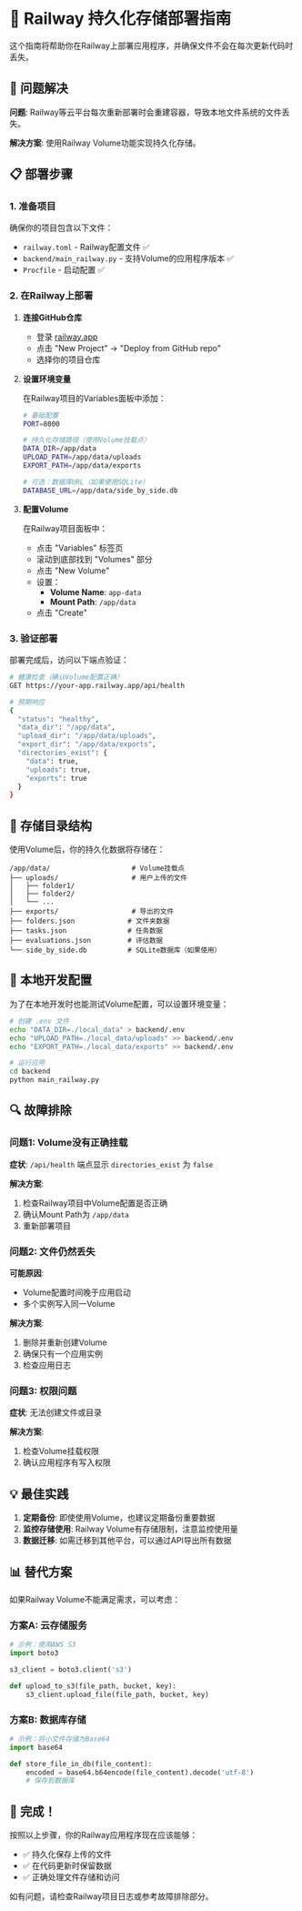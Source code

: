 # 🚀 Railway 持久化存储部署指南

这个指南将帮助你在Railway上部署应用程序，并确保文件不会在每次更新代码时丢失。

## 🎯 问题解决

**问题**: Railway等云平台每次重新部署时会重建容器，导致本地文件系统的文件丢失。

**解决方案**: 使用Railway Volume功能实现持久化存储。

## 📋 部署步骤

### 1. 准备项目

确保你的项目包含以下文件：
- `railway.toml` - Railway配置文件 ✅
- `backend/main_railway.py` - 支持Volume的应用程序版本 ✅
- `Procfile` - 启动配置 ✅

### 2. 在Railway上部署

1. **连接GitHub仓库**
   - 登录 [railway.app](https://railway.app)
   - 点击 "New Project" → "Deploy from GitHub repo"
   - 选择你的项目仓库

2. **设置环境变量**
   
   在Railway项目的Variables面板中添加：
   
   ```bash
   # 基础配置
   PORT=8000
   
   # 持久化存储路径（使用Volume挂载点）
   DATA_DIR=/app/data
   UPLOAD_PATH=/app/data/uploads
   EXPORT_PATH=/app/data/exports
   
   # 可选：数据库URL（如果使用SQLite）
   DATABASE_URL=/app/data/side_by_side.db
   ```

3. **配置Volume**
   
   在Railway项目面板中：
   - 点击 "Variables" 标签页
   - 滚动到底部找到 "Volumes" 部分
   - 点击 "New Volume"
   - 设置：
     - **Volume Name**: `app-data`
     - **Mount Path**: `/app/data`
   - 点击 "Create"

### 3. 验证部署

部署完成后，访问以下端点验证：

```bash
# 健康检查（确认Volume配置正确）
GET https://your-app.railway.app/api/health

# 预期响应
{
  "status": "healthy",
  "data_dir": "/app/data",
  "upload_dir": "/app/data/uploads",
  "export_dir": "/app/data/exports",
  "directories_exist": {
    "data": true,
    "uploads": true,
    "exports": true
  }
}
```

## 📁 存储目录结构

使用Volume后，你的持久化数据将存储在：

```
/app/data/                    # Volume挂载点
├── uploads/                  # 用户上传的文件
│   ├── folder1/
│   ├── folder2/
│   └── ...
├── exports/                  # 导出的文件
├── folders.json             # 文件夹数据
├── tasks.json               # 任务数据
├── evaluations.json         # 评估数据
└── side_by_side.db          # SQLite数据库（如果使用）
```

## 🔧 本地开发配置

为了在本地开发时也能测试Volume配置，可以设置环境变量：

```bash
# 创建 .env 文件
echo "DATA_DIR=./local_data" > backend/.env
echo "UPLOAD_PATH=./local_data/uploads" >> backend/.env
echo "EXPORT_PATH=./local_data/exports" >> backend/.env

# 运行应用
cd backend
python main_railway.py
```

## 🔍 故障排除

### 问题1: Volume没有正确挂载

**症状**: `/api/health` 端点显示 `directories_exist` 为 `false`

**解决方案**:
1. 检查Railway项目中Volume配置是否正确
2. 确认Mount Path为 `/app/data`
3. 重新部署项目

### 问题2: 文件仍然丢失

**可能原因**:
- Volume配置时间晚于应用启动
- 多个实例写入同一Volume

**解决方案**:
1. 删除并重新创建Volume
2. 确保只有一个应用实例
3. 检查应用日志

### 问题3: 权限问题

**症状**: 无法创建文件或目录

**解决方案**:
1. 检查Volume挂载权限
2. 确认应用程序有写入权限

## 💡 最佳实践

1. **定期备份**: 即使使用Volume，也建议定期备份重要数据
2. **监控存储使用**: Railway Volume有存储限制，注意监控使用量
3. **数据迁移**: 如需迁移到其他平台，可以通过API导出所有数据

## 📊 替代方案

如果Railway Volume不能满足需求，可以考虑：

### 方案A: 云存储服务

```python
# 示例：使用AWS S3
import boto3

s3_client = boto3.client('s3')

def upload_to_s3(file_path, bucket, key):
    s3_client.upload_file(file_path, bucket, key)
```

### 方案B: 数据库存储

```python
# 示例：将小文件存储为Base64
import base64

def store_file_in_db(file_content):
    encoded = base64.b64encode(file_content).decode('utf-8')
    # 保存到数据库
```

## 🎉 完成！

按照以上步骤，你的Railway应用程序现在应该能够：
- ✅ 持久化保存上传的文件
- ✅ 在代码更新时保留数据
- ✅ 正确处理文件存储和访问

如有问题，请检查Railway项目日志或参考故障排除部分。